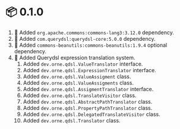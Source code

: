 # :package: 0.1.0

01. :wrench: Added `org.apache.commons:commons-lang3:3.12.0` dependency.
01. :wrench: Added `com.querydsl:querydsl-core:5.0.0` dependency.
01. :wrench: Added `commons-beanutils:commons-beanutils:1.9.4` optional dependency.
01. :gift: Added Querydsl expression translation system.
    01. Added `dev.orne.qdsl.ValueTranslator` interface.
    01. Added `dev.orne.qdsl.ExpressionTranslator` interface.
    01. Added `dev.orne.qdsl.ValueAssigment` class.
    01. Added `dev.orne.qdsl.ValueAssigments` class.
    01. Added `dev.orne.qdsl.AssigmentTranslator` interface.
    01. Added `dev.orne.qdsl.TranslateVisitor` class.
    01. Added `dev.orne.qdsl.AbstractPathTranslator` class.
    01. Added `dev.orne.qdsl.PropertyPathTranslator` class.
    01. Added `dev.orne.qdsl.DelegatedTranslateVisitor` class.
    01. Added `dev.orne.qdsl.Translator` class.

